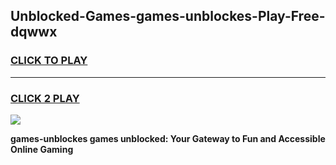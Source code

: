 
## Unblocked-Games-games-unblockes-Play-Free-dqwwx
<h3>
<a href="https://premium76.site?title=games-unblockes&ref=17A">CLICK TO PLAY</a></h3>
<hr>

<h3>
<a href="https://premium76.site?title=games-unblockes&ref=17A">CLICK 2 PLAY</a>
  
</h3>

<a href="https://premium76.site?title=games-unblockes&ref=17A"><img src="https://clearcache.store/games.png"></a>


**games-unblockes games unblocked: Your Gateway to Fun and Accessible Online Gaming**
